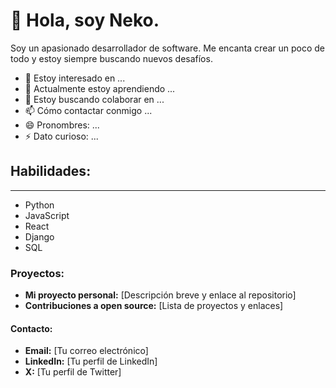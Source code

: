 # 👋 Hola, soy Neko.

Soy un apasionado desarrollador de software. Me encanta crear un poco de todo y estoy siempre buscando nuevos desafíos.

- 👀 Estoy interesado en ...
- 🌱 Actualmente estoy aprendiendo ...
- 💞️ Estoy buscando colaborar en ...
- 📫 Cómo contactar conmigo ...
- 😄 Pronombres: ...
- ⚡ Dato curioso: ...


## Habilidades:
---

* Python
* JavaScript
* React
* Django
* SQL

### Proyectos:

* **Mi proyecto personal:** [Descripción breve y enlace al repositorio]
* **Contribuciones a open source:** [Lista de proyectos y enlaces]

#### Contacto:

* **Email:** [Tu correo electrónico]
* **LinkedIn:** [Tu perfil de LinkedIn]
* **X:** [Tu perfil de Twitter]

